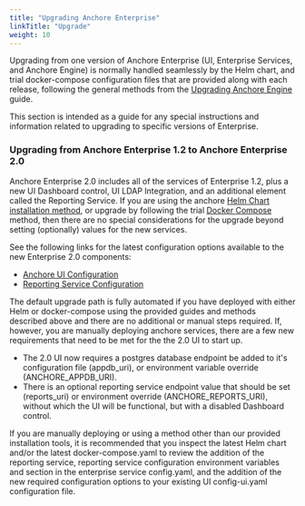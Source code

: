 ```yaml
---
title: "Upgrading Anchore Enterprise"
linkTitle: "Upgrade"
weight: 10
---
```


Upgrading from one version of Anchore Enterprise (UI, Enterprise Services, and Anchore Engine) is normally handled seamlessly by the Helm chart, and trial docker-compose configuration files that are provided along with each release, following the general methods from the [Upgrading Anchore Engine](/docs/engine/engine_installation/upgrade/) guide.

This section is intended as a guide for any special instructions and information related to upgrading to specific versions of Enterprise.

### Upgrading from Anchore Enterprise 1.2 to Anchore Enterprise 2.0

Anchore Enterprise 2.0 includes all of the services of Enterprise 1.2, plus a new UI Dashboard control, UI LDAP Integration, and an additional element called the Reporting Service.  If you are using the anchore [Helm Chart installation method](/docs/installation/helm/), or upgrade by following the trial [Docker Compose](/docs/installation/docker_compose/) method, then there are no special considerations for the upgrade beyond setting (optionally) values for the new services.  

See the following links for the latest configuration options available to the new Enterprise 2.0 components:

- [Anchore UI Configuration](/docs/installation/ui/ui_configuration/)
- [Reporting Service Configuration](/docs/installation/reporting)

The default upgrade path is fully automated if you have deployed with either Helm or docker-compose using the provided guides and methods described above and there are no additional or manual steps required.  If, however, you are manually deploying anchore services, there are a few new requirements that need to be met for the the 2.0 UI to start up.  

- The 2.0 UI now requires a postgres database endpoint be added to it's configuration file (appdb_uri), or environment variable override (ANCHORE_APPDB_URI).  
- There is an optional reporting service endpoint value that should be set (reports_uri) or environment override (ANCHORE_REPORTS_URI), without which the UI will be functional, but with a disabled Dashboard control.

If you are manually deploying or using a method other than our provided installation tools, it is recommended that you inspect the latest Helm chart and/or the latest docker-compose.yaml to review the addition of the reporting service, reporting service configuration environment variables and section in the enterprise service config.yaml, and the addition of the new required configuration options to your existing UI config-ui.yaml configuration file.

